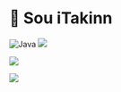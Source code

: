 # 👋 Sou iTakinn
![Java](https://img.shields.io/badge/java-%23ED8B00.svg?style=for-the-badge&logo=java&logoColor=white)
![](https://github-readme-stats.vercel.app/api/top-langs/?username=iTakinn&theme=radical&hide_border=false&include_all_commits=false&count_private=false&layout=compact)

![](https://github-profile-trophy.vercel.app/?username=iTakinn&theme=radical&no-frame=false&no-bg=false&margin-w=4)

![](https://github-contributor-stats.vercel.app/api?username=iTakinn&limit=5&theme=algolia&combine_all_yearly_contributions=true)
